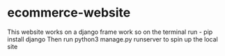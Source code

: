 # ecommerce-website
This website works on a django frame work so on the terminal run - pip install django
Then run python3 manage.py runserver to spin up the local site
